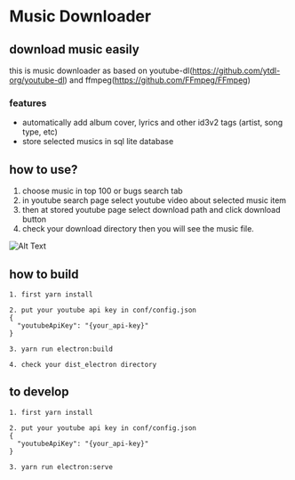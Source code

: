 # Music Downloader

## download music easily
this is music downloader as based on youtube-dl(https://github.com/ytdl-org/youtube-dl) and ffmpeg(https://github.com/FFmpeg/FFmpeg)  

### features  
- automatically add album cover, lyrics and other id3v2 tags (artist, song type, etc)  
- store selected musics in sql lite database

## how to use?

1. choose music in top 100 or bugs search tab
2. in youtube search page select youtube video about selected music item
3. then at stored youtube page select download path and click download button
4. check your download directory then you will see the music file.

![Alt Text](./static/review.gif)  


## how to build
```
1. first yarn install

2. put your youtube api key in conf/config.json
{
  "youtubeApiKey": "{your_api-key}"
}

3. yarn run electron:build

4. check your dist_electron directory 
```


## to develop

```
1. first yarn install

2. put your youtube api key in conf/config.json
{
  "youtubeApiKey": "{your_api-key}"
}

3. yarn run electron:serve
```